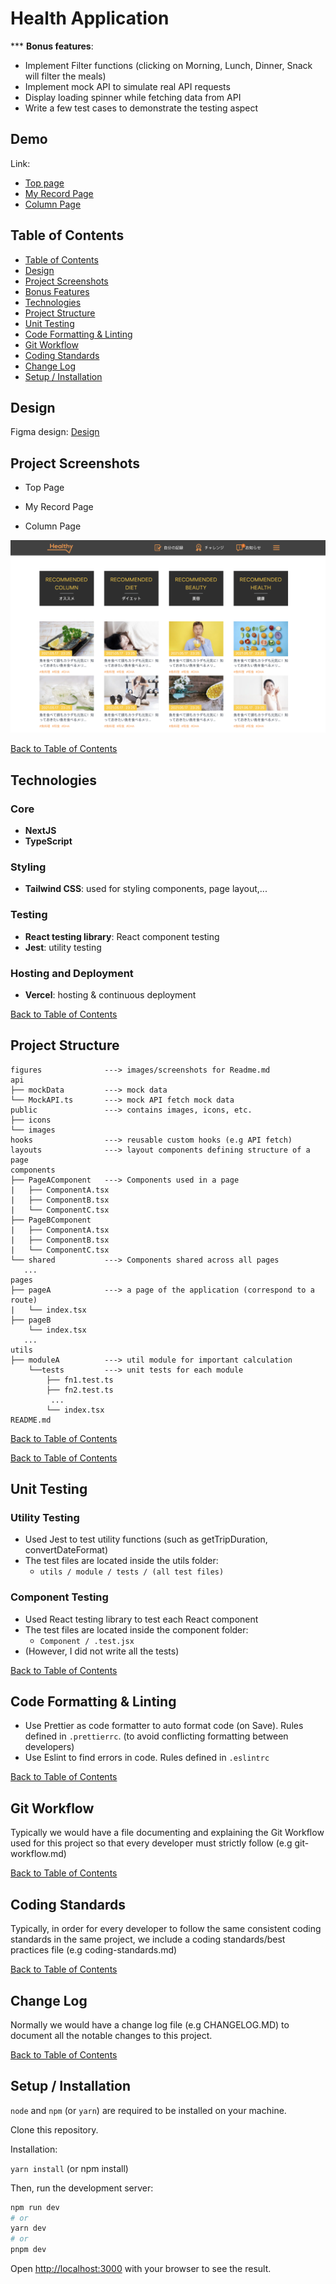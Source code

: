 # Health Application

\*\*\* **Bonus features**:

- Implement Filter functions (clicking on Morning, Lunch, Dinner, Snack will filter the meals)
- Implement mock API to simulate real API requests
- Display loading spinner while fetching data from API
- Write a few test cases to demonstrate the testing aspect

## Demo

Link:

- [Top page](https://arent-health-web-app.vercel.app/)
- [My Record Page](https://arent-health-web-app.vercel.app/record-page)
- [Column Page](https://arent-health-web-app.vercel.app/column-page)

## Table of Contents

- [Table of Contents](#table-of-contents)
- [Design](#design)
- [Project Screenshots](#project-screenshots)
- [Bonus Features](#bonus-features)
- [Technologies](#technologies)
- [Project Structure](#project-structure)
- [Unit Testing](#unit-testing)
- [Code Formatting & Linting](#code-formatting--linting)
- [Git Workflow](#git-workflow)
- [Coding Standards](#coding-standards)
- [Change Log](#change-log)
- [Setup / Installation](#setup--installation)

## Design

Figma design: [Design](https://www.figma.com/file/7qqT3dvv5OagaRlUFK01vB/HealthApp_1203?node-id=0-1&t=10Z73PiiTLbj7pWu-0)

## Project Screenshots

- Top Page

- My Record Page

- Column Page

<img src="figures/column-page.png" height="auto" />

[Back to Table of Contents](#table-of-contents)

## Technologies

### Core

- **NextJS**
- **TypeScript**

### Styling

- **Tailwind CSS**: used for styling components, page layout,...

### Testing

- **React testing library**: React component testing
- **Jest**: utility testing

### Hosting and Deployment

- **Vercel**: hosting & continuous deployment

[Back to Table of Contents](#table-of-contents)

## Project Structure

```
figures              ---> images/screenshots for Readme.md
api
├── mockData         ---> mock data
└── MockAPI.ts       ---> mock API fetch mock data
public               ---> contains images, icons, etc.
├── icons
└── images
hooks                ---> reusable custom hooks (e.g API fetch)
layouts              ---> layout components defining structure of a page
components
├── PageAComponent   ---> Components used in a page
|   ├── ComponentA.tsx
|   ├── ComponentB.tsx
|   └── ComponentC.tsx
├── PageBComponent
|   ├── ComponentA.tsx
|   ├── ComponentB.tsx
|   └── ComponentC.tsx
└── shared           ---> Components shared across all pages
   ...
pages
├── pageA            ---> a page of the application (correspond to a route)
|   └── index.tsx
├── pageB
    └── index.tsx
   ...
utils
├── moduleA          ---> util module for important calculation
    └──tests         ---> unit tests for each module
        ├── fn1.test.ts
        ├── fn2.test.ts
         ...
        └── index.tsx
README.md
```

[Back to Table of Contents](#table-of-contents)

[Back to Table of Contents](#table-of-contents)

## Unit Testing

### Utility Testing

- Used Jest to test utility functions (such as getTripDuration, convertDateFormat)
- The test files are located inside the utils folder:
  - `utils / module / tests / (all test files)`

### Component Testing

- Used React testing library to test each React component
- The test files are located inside the component folder:
  - `Component / .test.jsx`
- (However, I did not write all the tests)

[Back to Table of Contents](#table-of-contents)

## Code Formatting & Linting

- Use Prettier as code formatter to auto format code (on Save). Rules defined in `.prettierrc`. (to avoid conflicting formatting between developers)
- Use Eslint to find errors in code. Rules defined in `.eslintrc`

[Back to Table of Contents](#table-of-contents)

## Git Workflow

Typically we would have a file documenting and explaining the Git Workflow used for this project so that every developer must strictly follow (e.g git-workflow.md)

[Back to Table of Contents](#table-of-contents)

## Coding Standards

Typically, in order for every developer to follow the same consistent coding standards in the same project, we include a coding standards/best practices file (e.g coding-standards.md)

[Back to Table of Contents](#table-of-contents)

## Change Log

Normally we would have a change log file (e.g CHANGELOG.MD) to document all the notable changes to this project.

[Back to Table of Contents](#table-of-contents)

## Setup / Installation

`node` and `npm` (or `yarn`) are required to be installed on your machine.

Clone this repository.

Installation:

`yarn install` (or npm install)

Then, run the development server:

```bash
npm run dev
# or
yarn dev
# or
pnpm dev
```

Open [http://localhost:3000](http://localhost:3000) with your browser to see the result.
